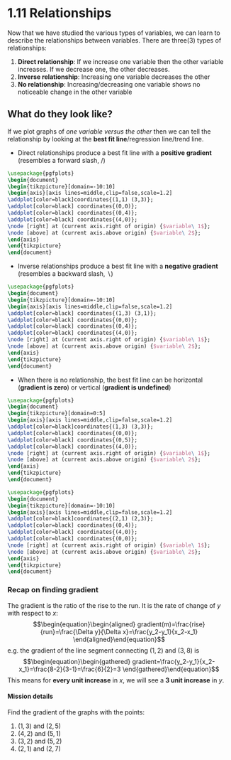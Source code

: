# 1.11 Relationships
Now that we have studied the various types of variables, we can learn to describe the relationships between variables. There are three(3) types of relationships:
1. **Direct relationship**: If we increase one variable then the other variable increases. If we decrease one, the other decreases.
2. **Inverse relationship**: Increasing one variable decreases the other
3. **No relationship**: Increasing/decreasing one variable shows no noticeable change in the other variable

## What do they look like?
If we plot graphs of *one variable versus the other* then we can tell the relationship by looking at the **best fit line**/regression line/trend line.
- Direct relationships produce a best fit line with a **positive gradient** (resembles a forward slash, $/$)

```tikz
\usepackage{pgfplots}
\begin{document}
\begin{tikzpicture}[domain=-10:10]
\begin{axis}[axis lines=middle,clip=false,scale=1.2]
\addplot[color=black]coordinates{(1,1) (3,3)};
\addplot[color=black] coordinates{(0,0)};
\addplot[color=black] coordinates{(0,4)};
\addplot[color=black] coordinates{(4,0)};
\node [right] at (current axis.right of origin) {$variable\ 1$};
\node [above] at (current axis.above origin) {$variable\ 2$};
\end{axis}
\end{tikzpicture}
\end{document}
```

- Inverse relationships produce a best fit line with a **negative gradient** (resembles a backward slash, $\backslash$)

```tikz
\usepackage{pgfplots}
\begin{document}
\begin{tikzpicture}[domain=-10:10]
\begin{axis}[axis lines=middle,clip=false,scale=1.2]
\addplot[color=black] coordinates{(1,3) (3,1)};
\addplot[color=black] coordinates{(0,0)};
\addplot[color=black] coordinates{(0,4)};
\addplot[color=black] coordinates{(4,0)};
\node [right] at (current axis.right of origin) {$variable\ 1$};
\node [above] at (current axis.above origin) {$variable\ 2$};
\end{axis}
\end{tikzpicture}
\end{document}
```

- When there is no relationship, the best fit line can be horizontal (**gradient is zero**) or vertical (**gradient is undefined**)

```tikz
\usepackage{pgfplots}
\begin{document}
\begin{tikzpicture}[domain=0:5]
\begin{axis}[axis lines=middle,clip=false,scale=1.2]
\addplot[color=black]coordinates{(1,3) (3,3)};
\addplot[color=black] coordinates{(0,0)};
\addplot[color=black] coordinates{(0,5)};
\addplot[color=black] coordinates{(4,0)};
\node [right] at (current axis.right of origin) {$variable\ 1$};
\node [above] at (current axis.above origin) {$variable\ 2$};
\end{axis}
\end{tikzpicture}
\end{document}
```

```tikz
\usepackage{pgfplots}
\begin{document}
\begin{tikzpicture}[domain=-10:10]
\begin{axis}[axis lines=middle,clip=false,scale=1.2]
\addplot[color=black]coordinates{(2,1) (2,3)};
\addplot[color=black] coordinates{(0,4)};
\addplot[color=black] coordinates{(4,0)};
\addplot[color=black] coordinates{(0,0)};
\node [right] at (current axis.right of origin) {$variable\ 1$};
\node [above] at (current axis.above origin) {$variable\ 2$};
\end{axis}
\end{tikzpicture}
\end{document}
```

### Recap on finding gradient
The gradient is the ratio of the rise to the run. It is the rate of change of $y$ with respect to $x$:
$$\begin{equation}\begin{aligned}
gradient(m)=\frac{rise}{run}=\frac{\Delta y}{\Delta x}=\frac{y_2-y_1}{x_2-x_1}
\end{aligned}\end{equation}$$
e.g. the gradient of the line segment connecting $(1,2)$ and $(3,8)$ is
$$\begin{equation}\begin{gathered}
gradient=\frac{y_2-y_1}{x_2-x_1}=\frac{8-2}{3-1}=\frac{6}{2}=3
\end{gathered}\end{equation}$$
This means for **every unit increase** in $x$, we will see a **3 unit increase** in $y$.

#### Mission details
Find the gradient of the graphs with the points:
1. $(1,3)$ and $(2,5)$
2. $(4,2)$ and $(5,1)$
3. $(3,2)$ and $(5,2)$
4. $(2,1)$ and $(2,7)$
